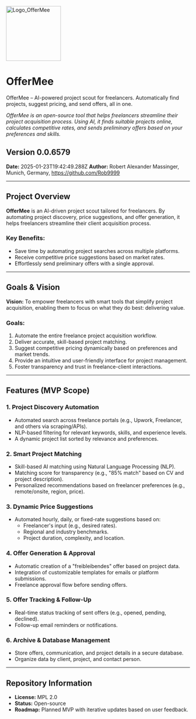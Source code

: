 
<img src="https://github.com/user-attachments/assets/b6615724-493a-406a-b4db-a7f6ca373938" alt="Logo_OfferMee" width="150px" />

# OfferMee
OfferMee – AI-powered project scout for freelancers. Automatically find projects, suggest pricing, and send offers, all in one.

*OfferMee is an open-source tool that helps freelancers streamline their project acquisition process. Using AI, it finds suitable projects online, calculates competitive rates, and sends preliminary offers based on your preferences and skills.*


## Version 0.0.6579
**Date:** 2025-01-23T19:42:49.288Z
**Author:** Robert Alexander Massinger, Munich, Germany, https://github.com/Rob9999

---

## **Project Overview**
**OfferMee** is an AI-driven project scout tailored for freelancers. By automating project discovery, price suggestions, and offer generation, it helps freelancers streamline their client acquisition process.

### **Key Benefits:**
- Save time by automating project searches across multiple platforms.
- Receive competitive price suggestions based on market rates.
- Effortlessly send preliminary offers with a single approval.

---

## **Goals & Vision**
**Vision:** To empower freelancers with smart tools that simplify project acquisition, enabling them to focus on what they do best: delivering value.

### **Goals:**
1. Automate the entire freelance project acquisition workflow.
2. Deliver accurate, skill-based project matching.
3. Suggest competitive pricing dynamically based on preferences and market trends.
4. Provide an intuitive and user-friendly interface for project management.
5. Foster transparency and trust in freelance-client interactions.

---

## **Features (MVP Scope)**

### **1. Project Discovery Automation**
- Automated search across freelance portals (e.g., Upwork, Freelancer, and others via scraping/APIs).
- NLP-based filtering for relevant keywords, skills, and experience levels.
- A dynamic project list sorted by relevance and preferences.

### **2. Smart Project Matching**
- Skill-based AI matching using Natural Language Processing (NLP).
- Matching score for transparency (e.g., "85% match" based on CV and project description).
- Personalized recommendations based on freelancer preferences (e.g., remote/onsite, region, price).

### **3. Dynamic Price Suggestions**
- Automated hourly, daily, or fixed-rate suggestions based on:
   - Freelancer's input (e.g., desired rates).
   - Regional and industry benchmarks.
   - Project duration, complexity, and location.

### **4. Offer Generation & Approval**
- Automatic creation of a "freibleibendes" offer based on project data.
- Integration of customizable templates for emails or platform submissions.
- Freelance approval flow before sending offers.

### **5. Offer Tracking & Follow-Up**
- Real-time status tracking of sent offers (e.g., opened, pending, declined).
- Follow-up email reminders or notifications.

### **6. Archive & Database Management**
- Store offers, communication, and project details in a secure database.
- Organize data by client, project, and contact person.

---

## **Repository Information**
- **License:** MPL 2.0
- **Status:** Open-source
- **Roadmap:** Planned MVP with iterative updates based on user feedback.
